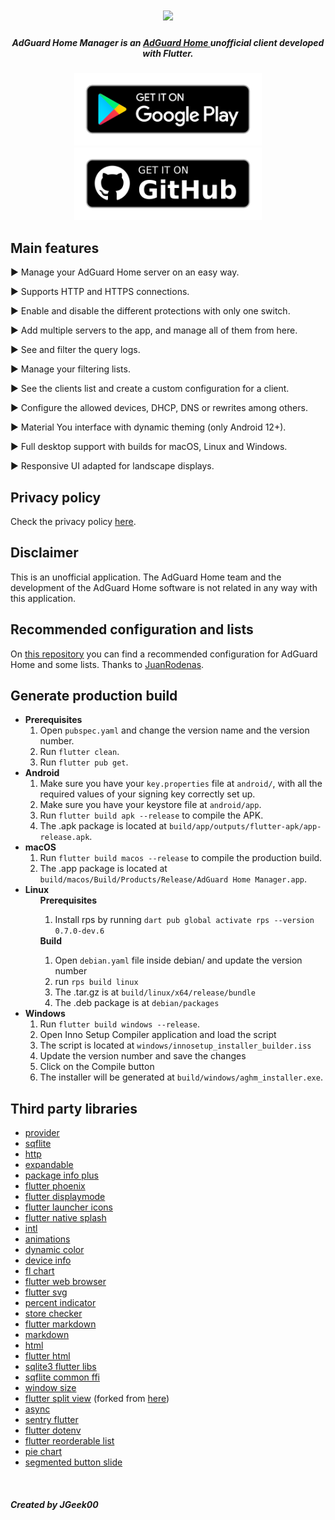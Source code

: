 <h1 align="center">
  <img src="https://github.com/JGeek00/adguard-home-manager/raw/master/assets/other/banner.png" />
</h1>

<h5 align="center">
  <b>
    AdGuard Home Manager is an 
    <a href="https://adguard.com/es/adguard-home/overview.html" target="_blank" rel="noopener noreferrer">
      AdGuard Home
    </a> 
    unofficial client developed with Flutter.</b>
</h5>

<p align="center">
  <a href="https://play.google.com/store/apps/details?id=com.jgeek00.adguard_home_manager" target="_blank" rel="noopener noreferrer">
    <img src="/assets/other/get_google_play.png" width="300px">
  </a>
  <a href="https://github.com/JGeek00/adguard-home-manager/releases" target="_blank" rel="noopener noreferrer">
    <img src="/assets/other/get-github.png" width="300px">
  </a>
</p>

## Main features
<p>▶ Manage your AdGuard Home server on an easy way.</p>
<p>▶ Supports HTTP and HTTPS connections.</p>
<p>▶ Enable and disable the different protections with only one switch.</p>
<p>▶ Add multiple servers to the app, and manage all of them from here.</p>
<p>▶ See and filter the query logs.</p>
<p>▶ Manage your filtering lists.</p>
<p>▶ See the clients list and create a custom configuration for a client.</p>
<p>▶ Configure the allowed devices, DHCP, DNS or rewrites among others.</p>
<p>▶ Material You interface with dynamic theming (only Android 12+).</p>
<p>▶ Full desktop support with builds for macOS, Linux and Windows.</p>
<p>▶ Responsive UI adapted for landscape displays.</p>

## Privacy policy
Check the privacy policy [here](https://github.com/JGeek00/adguard-home-manager/wiki/Privacy-policy).

## Disclaimer
This is an unofficial application. The AdGuard Home team and the development of the AdGuard Home software is not related in any way with this application.

## Recommended configuration and lists
On [this repository](https://github.com/JuanRodenas/Pihole_list) you can find a recommended configuration for AdGuard Home and some lists. Thanks to [JuanRodenas](https://github.com/JuanRodenas).

## Generate production build
<ul>
  <li>
    <b>Prerequisites</b>
    <ol>
      <li>Open <code>pubspec.yaml</code> and change the version name and the version number.</li>
      <li>Run <code>flutter clean</code>.</li>
      <li>Run <code>flutter pub get</code>.</li>
    </ol>
  </li>
  <li>
    <b>Android</b>
    <ol>  
      <li>Make sure you have your <code>key.properties</code> file at <code>android/</code>, with all the required values of your signing key correctly set up.</li>
      <li>Make sure you have your keystore file at <code>android/app</code>.</li>
      <li>Run <code>flutter build apk --release</code> to compile the APK.</li>
      <li>The .apk package is located at <code>build/app/outputs/flutter-apk/app-release.apk</code>.</li>
    </ol>
  </li>
  <li>
    <b>macOS</b>
    <ol>  
      <li>Run <code>flutter build macos --release</code> to compile the production build.</li>
      <li>The .app package is located at <code>build/macos/Build/Products/Release/AdGuard Home Manager.app</code>.</li>
    </ol>
  </li>
  <li>
    <b>Linux</b>
    <ul>
      <b>Prerequisites</b>
      <ol>
        <li>Install rps by running <code>dart pub global activate rps --version 0.7.0-dev.6</code></li>
      </ol>
      <b>Build</b>
      <ol>
        <li>Open <code>debian.yaml</code> file inside debian/ and update the version number</li>
        <li>run <code>rps build linux</code></li>
        <li>The .tar.gz is at <code>build/linux/x64/release/bundle</code></li>
        <li>The .deb package is at <code>debian/packages</code></li>
      </ol>
    </ul>
  </li>
  <li>
    <b>Windows</b>
    <ol>
      <li>Run <code>flutter build windows --release</code>.</li>
      <li>Open Inno Setup Compiler application and load the script</li>
      <li>The script is located at <code>windows/innosetup_installer_builder.iss</code></li>
      <li>Update the version number and save the changes</li>
      <li>Click on the Compile button</li>
      <li>The installer will be generated at <code>build/windows/aghm_installer.exe</code>.</li>
    </ol>
  </li>
</ul>

## Third party libraries
- [provider](https://pub.dev/packages/provider)
- [sqflite](https://pub.dev/packages/sqflite)
- [http](https://pub.dev/packages/http)
- [expandable](https://pub.dev/packages/expandable)
- [package info plus](https://pub.dev/packages/package_info_plus)
- [flutter phoenix](https://pub.dev/packages/flutter_phoenix)
- [flutter displaymode](https://pub.dev/packages/flutter_displaymode)
- [flutter launcher icons](https://pub.dev/packages/flutter_launcher_icons)
- [flutter native splash](https://pub.dev/packages/flutter_native_splash)
- [intl](https://pub.dev/packages/intl)
- [animations](https://pub.dev/packages/animations)
- [dynamic color](https://pub.dev/packages/dynamic_color)
- [device info](https://pub.dev/packages/device_info)
- [fl chart](https://pub.dev/packages/fl_chart)
- [flutter web browser](https://pub.dev/packages/flutter_web_browser)
- [flutter svg](https://pub.dev/packages/flutter_svg)
- [percent indicator](https://pub.dev/packages/percent_indicator)
- [store checker](https://pub.dev/packages/store_checker)
- [flutter markdown](https://pub.dev/packages/flutter_markdown)
- [markdown](https://pub.dev/packages/markdown)
- [html](https://pub.dev/packages/html)
- [flutter html](https://pub.dev/packages/flutter_html)
- [sqlite3 flutter libs](https://pub.dev/packages/sqlite3_flutter_libs)
- [sqflite common ffi](https://pub.dev/packages/sqflite_common_ffi)
- [window size](https://github.com/google/flutter-desktop-embedding)
- [flutter split view](https://github.com/JGeek00/flutter_split_view) (forked from [here](https://pub.dev/packages/flutter_split_view))
- [async](https://pub.dev/packages/async)
- [sentry flutter](https://pub.dev/packages/sentry_flutter)
- [flutter dotenv](https://pub.dev/packages/flutter_dotenv)
- [flutter reorderable list](https://pub.dev/packages/flutter_reorderable_list)
- [pie chart](https://pub.dev/packages/pie_chart)
- [segmented button slide](https://pub.dev/packages/segmented_button_slide)

<br>

##### Created by JGeek00
